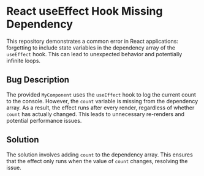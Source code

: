 # React useEffect Hook Missing Dependency

This repository demonstrates a common error in React applications: forgetting to include state variables in the dependency array of the `useEffect` hook. This can lead to unexpected behavior and potentially infinite loops.

## Bug Description
The provided `MyComponent` uses the `useEffect` hook to log the current count to the console. However, the `count` variable is missing from the dependency array. As a result, the effect runs after every render, regardless of whether `count` has actually changed.  This leads to unnecessary re-renders and potential performance issues. 

## Solution
The solution involves adding `count` to the dependency array. This ensures that the effect only runs when the value of `count` changes, resolving the issue.
